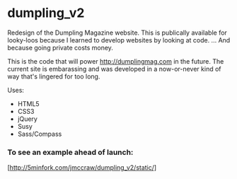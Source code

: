 dumpling_v2
===========

Redesign of the Dumpling Magazine website. This is publically available for looky-loos because I learned to develop websites by looking at code. ... And because going private costs money.

This is the code that will power http://dumplingmag.com in the future. The current site is embarassing and was developed in a now-or-never kind of way that's lingered for too long.

Uses:
  + HTML5
  + CSS3
  + jQuery
  + Susy
  + Sass/Compass

### To see an example ahead of launch:
[http://5minfork.com/jmccraw/dumpling_v2/static/]

[http://5minfork.com/jmccraw/dumpling_v2/static]: http://5minfork.com/jmccraw/dumpling_v2/static/index.html
